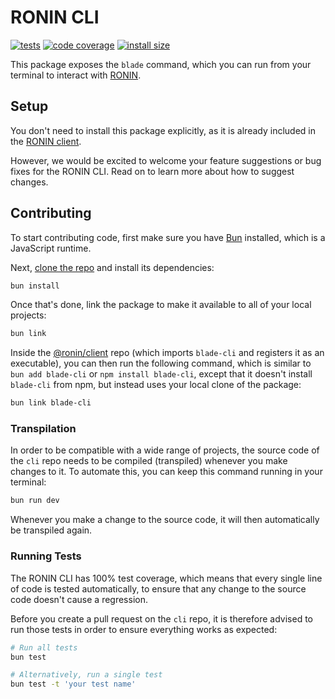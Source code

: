 # RONIN CLI

[![tests](https://img.shields.io/github/actions/workflow/status/ronin-co/cli/validate.yml?label=tests)](https://github.com/ronin-co/cli/actions/workflows/validate.yml)
[![code coverage](https://img.shields.io/codecov/c/github/ronin-co/cli)](https://codecov.io/github/ronin-co/cli)
[![install size](https://packagephobia.com/badge?p=blade-cli)](https://packagephobia.com/result?p=blade-cli)

This package exposes the `blade` command, which you can run from your terminal to interact with [RONIN](https://ronin.co).

## Setup

You don't need to install this package explicitly, as it is already included in the [RONIN client](https://github.com/ronin-co/client).

However, we would be excited to welcome your feature suggestions or bug fixes for the RONIN CLI. Read on to learn more about how to suggest changes.

## Contributing

To start contributing code, first make sure you have [Bun](https://bun.sh) installed, which is a JavaScript runtime.

Next, [clone the repo](https://docs.github.com/en/repositories/creating-and-managing-repositories/cloning-a-repository) and install its dependencies:

```bash
bun install
```

Once that's done, link the package to make it available to all of your local projects:

```bash
bun link
```

Inside the [@ronin/client](https://github.com/ronin-co/client) repo (which imports `blade-cli` and registers it as an executable), you can then run the following command, which is similar to `bun add blade-cli` or `npm install blade-cli`, except that it doesn't install `blade-cli` from npm, but instead uses your local clone of the package:

```bash
bun link blade-cli
```

### Transpilation

In order to be compatible with a wide range of projects, the source code of the `cli` repo needs to be compiled (transpiled) whenever you make changes to it. To automate this, you can keep this command running in your terminal:

```bash
bun run dev
```

Whenever you make a change to the source code, it will then automatically be transpiled again.

### Running Tests

The RONIN CLI has 100% test coverage, which means that every single line of code is tested automatically, to ensure that any change to the source code doesn't cause a regression.

Before you create a pull request on the `cli` repo, it is therefore advised to run those tests in order to ensure everything works as expected:

```bash
# Run all tests
bun test

# Alternatively, run a single test
bun test -t 'your test name'
```
